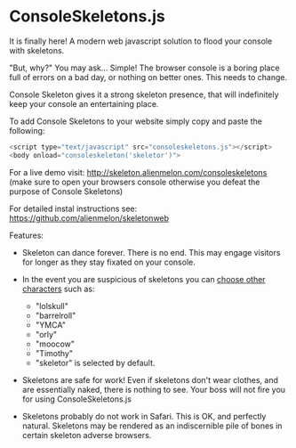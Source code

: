 # ConsoleSkeletons.js
It is finally here! A modern web javascript solution to flood your console with skeletons.

"But, why?" You may ask...
Simple!
The browser console is a boring place full of errors on a bad day, or nothing on better ones.
This needs to change.

Console Skeleton gives it a strong skeleton presence, that will indefinitely keep your console an entertaining place.

To add Console Skeletons to your website simply copy and paste the following:

```javascript
<script type="text/javascript" src="consoleskeletons.js"></script>
<body onload="consoleskeleton('skeletor')">
```

For a live demo visit:
<a href="http://skeleton.alienmelon.com/consoleskeletons">http://skeleton.alienmelon.com/consoleskeletons</a>
(make sure to open your browsers console otherwise you defeat the purpose of Console Skeletons)

For detailed instal instructions see:
<a href="https://github.com/alienmelon/skeletonweb">https://github.com/alienmelon/skeletonweb</a>

Features:

* Skeleton can dance forever. There is no end. This may engage visitors for longer as they stay fixated on your console.

* In the event you are suspicious of skeletons you can <a href="http://skeleton.alienmelon.com/consoleskeletons">choose other characters</a> such as:
	- "lolskull"
	- "barrelroll"
	- "YMCA"
	- "orly"
	- "moocow"
	- "Timothy"
  - "skeletor" is selected by default.

* Skeletons are safe for work! Even if skeletons don't wear clothes, and are essentially naked, there is nothing to see. Your boss will not fire you for using ConsoleSkeletons.js

* Skeletons probably do not work in Safari. This is OK, and perfectly natural. Skeletons may be rendered as an indiscernible pile of bones in certain skeleton adverse browsers.
